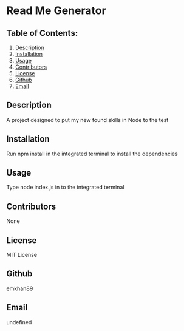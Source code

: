 # Read Me Generator

## Table of Contents:
1. [Description](#description)
2. [Installation](#installation)
3. [Usage](#usage)
4. [Contributors](#contributors)
5. [License](#license)
6. [Github](#github)
7. [Email](#email)

## Description
A project designed to put my new found skills in Node to the test

## Installation
Run npm install in the integrated terminal to install the dependencies

## Usage 
Type node index.js in to the integrated terminal

## Contributors
None

## License
MIT License

## Github
emkhan89

## Email
undefined

